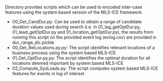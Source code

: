 Directory provides scripts which can be used to encoded inter-case features using the system based version of the MLS-ICE framework.  <br> 

- 00_Get_CandDur.py: Can be used to obtain a range of candidate duration values used during search (i.e. in 01_lag_getOptDur.py, 01_lead_getOptDur.py and 01_location_getOptDur.py), the results from running this script on the provided event log (evlog.csv) are provided in dur_range_dic.pickle
- 00_Get_RelLocations.py.py: The script identifies relevant locations of a business process using the system based MLS-ICE <br> 
- 01_Get_OptDur.py.py: The script identifies the optimal duration for all locations deemed important by system based MLS-ICE <br>
- 02_Compute_SysLoads.py: The script computes system based MLS-ICE features for events in log of interest <br>
